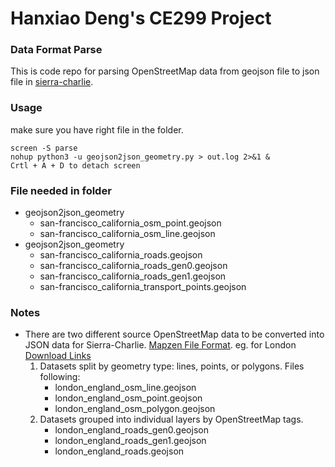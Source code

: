 # Hanxiao Deng's CE299 Project
### Data Format Parse
This is code repo for parsing OpenStreetMap data from geojson file to json file in [sierra-charlie](https://github.com/hxdengBerkeley/sierra-charlie). 
### Usage
make sure you have right file in the folder.
```
screen -S parse
nohup python3 -u geojson2json_geometry.py > out.log 2>&1 &
Crtl + A + D to detach screen
```
### File needed in folder
- geojson2json_geometry
	- san-francisco_california_osm_point.geojson
	- san-francisco_california_osm_line.geojson
- geojson2json_geometry
 	- san-francisco_california_roads.geojson
 	- san-francisco_california_roads_gen0.geojson
 	- san-francisco_california_roads_gen1.geojson
 	- san-francisco_california_transport_points.geojson
### Notes
- There are two different source OpenStreetMap data to be converted into JSON data for Sierra-Charlie. [Mapzen File Format](https://mapzen.com/documentation/metro-extracts/file-format/). 
eg. for London [Download Links](https://mapzen.com/data/metro-extracts/metro/london_england/)
    1. Datasets split by geometry type: lines, points, or polygons. Files following:
        - london_england_osm_line.geojson
        - london_england_osm_point.geojson
        - london_england_osm_polygon.geojson
    2. Datasets grouped into individual layers by OpenStreetMap tags.
        - london_england_roads_gen0.geojson
        - london_england_roads_gen1.geojson
        - london_england_roads.geojson
